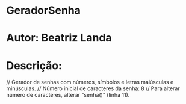 # GeradorSenha
# Autor: Beatriz Landa

# Descrição:
// Gerador de senhas com números, símbolos e letras maiúsculas e minúsculas.
// Número inicial de caracteres da senha: 8
// Para alterar número de caracteres, alterar "senha()" (linha 11).
